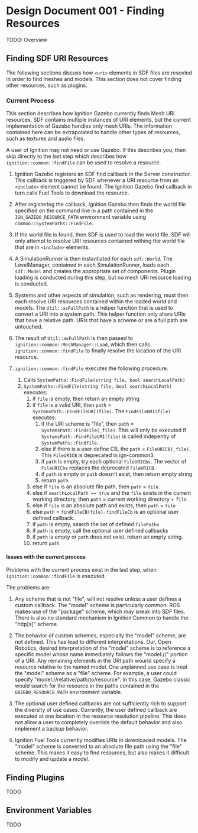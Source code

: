 # Design Document 001 - Finding Resources

TODO: Overview

## Finding SDF URI Resources

The following sections discuss how `<uri>` elements in SDF files are
resovled in order to find meshes and models. This section does not cover
finding other resources, such as plugins.

### Current Process

This section describes how Ignition Gazebo currently finds Mesh URI
resources. SDF contains multiple instances of URI elements, but the current
implementation of Gazebo handles only mesh URIs. The information contained
here can be extrapolated to handle other types of resources, such as
textures and audio files.

A user of Ignition may not need or use Gazebo. If this describes you, then
skip directly to the last step which describes how
`ignition::common::findFile` can be used to resolve a resource.

1. Ignition Gazebo registers an SDF find callback in the Server constructor.
   This callback is triggered by SDF whenever a URI resource from an
   `<include>` element cannot be found. The Ignition Gazebo find callback in
   turn calls Fuel Tools to download the resource.

2. After registering the callback, Ignition Gazebo then finds the world file
   specified on the command line in a path contained in the
   `IGN_GAZEBO_RESOURCE_PATH` environment variable using
   `common::SystemPaths::FindFile`.

3. If the world file is found, then SDF is used to load the world file. SDF
   will only attempt to resolve URI resources contained withing the world
   file that are in `<include>` elements.

4. A SimulationRunner is then instantiated for each `sdf::World`. The
   LevelManager, contained in each SimulationRunner, loads each `sdf::Model`
   and creates the appropriate set of components. Plugin loading is conducted
   during this step, but no mesh URI resource loading is conducted.

5. Systems and other aspects of simulation, such as rendering, must then each
   resolve URI resources contained within the loaded world and models.
   The `Util::asFullPath` is a helper function that is used to convert a URI
   into a system path. This helper function only alters URIs that have
   a relative path. URIs that have a scheme or are a full path are
   untouched.

6. The result of `Util::asFullPath` is then passed to
   `ignition::common::MeshManager::Load`, which then calls
   `ignition::common::findFile` to finally resolve the location of the URI
   resource.

7. `ignition::common::findFile` executes the following procedure.

    1. Calls `SystemPaths::FindFile(string file, bool searchLocalPath)`
    2. `SystemPaths::FindFile(string file, bool searchLocalPath)` executes:
        1. if `file` is empty, then return an empty string
        2. if `file` is a valid URI, then `path`
           = `SystemsPath::FindFileURI(file)`. The `FindFileURI(file)`
           executes:
            1. if the URI scheme is "file", then `path` = `SystemsPath::FindFile(_file)`. This will only be executed if `SystemsPath::FindFileURI(file)` is called indepently of `SystemPaths::FindFile`.
            2. else if there is a user define CB, the `path` = `FileURICB(_file)`. This `FileURICB` is deprecated in ign-common3.
            4. if `path` is empty, try each optional `FileURICbs`. The
               vector of `FileURICbs` replaces the deprecated `FileURICB`.
            5. if `path` is empty or `path` doesn't exist, then return empty string
            6. return `path`.
        3. else if `file` is an absolute file path, then `path` = `file`.
        4. else if `searchLocalPath == true` and the `file` exists in the
           current working directory, then `path` = current working
           directory + `file`.
        5. else if `file` is an absolute path and exists, then `path` = `file`
        6. else `path` = `findFileCB(file)`. `findFileCb` is an optional user
           defined callback.
        7. if `path` is empty, search the set of defined `filePaths`.
        8. if `path` is empty, call the optional user defined callbacks
        9. if `path` is empty or `path` does not exist, return an empty string.
        10. return `path`.

#### Issues with the current process

Problems with the current process exist in the last step, when `ignition::common::findFile` is executed.

The problems are:

1. Any scheme that is not "file", will not resolve unless a user defines
   a custom callback. The "model" scheme is particularly common. ROS makes
   use of the "package" scheme, which may sneak into SDF files. There is
   also no standard mechanism in Ignition Common to handle the "http[s]"
   scheme.

2. The behavior of custom schemes, especially the "model" scheme, are not
   defined. This has lead to different interpretations. Our, Open Robotics,
   desired interpretation of the "model" scheme is to reference a specific
   model whose name immediately follows the "model://" portion of a URI. Any
   remaining elements in the URI path wourld specify a resource relative to
   the named model. One unplanned use case is treat the "model" scheme as
   a "file" scheme. For example, a user could specify
   "model://relative/path/to/resource". In this case, Gazebo classic would
   search for the resource in the paths contained in the
   `GAZEBO_RESOURCE_PATH` environment variable.

3. The optional user defined callbacks are not sufficiently rich to support
   the diversity of use cases. Currently, the user defined callback are
   executed at one location in the resource resolution pipeline. This does
   not allow a user to completely override the default behavior and also
   implement a backup behavior.

4. Ignition Fuel Tools currently modifies URIs in downloaded models. The
   "model" scheme is converted to an absolute file path using the "file"
   scheme. This makes it easy to find resources, but also makes it difficult
   to modify and update a model.

## Finding Plugins

TODO

## Environment Variables

TODO
